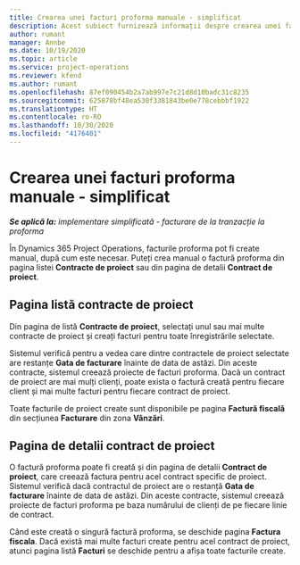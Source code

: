 ```yaml
---
title: Crearea unei facturi proforma manuale - simplificat
description: Acest subiect furnizează informații despre crearea unei facturi proforma manuale în Project Operations.
author: rumant
manager: Annbe
ms.date: 10/19/2020
ms.topic: article
ms.service: project-operations
ms.reviewer: kfend
ms.author: rumant
ms.openlocfilehash: 87ef090454b2a7ab997e7c21d8d10badc31c8235
ms.sourcegitcommit: 625878bf48ea530f3381843be0e778cebbbf1922
ms.translationtype: HT
ms.contentlocale: ro-RO
ms.lasthandoff: 10/30/2020
ms.locfileid: "4176401"
---
```

# <a name="create-a-manual-proforma-invoice---lite"></a>Crearea unei facturi proforma manuale - simplificat

_**Se aplică la:** implementare simplificată - facturare de la tranzacție la proforma_

În Dynamics 365 Project Operations, facturile proforma pot fi create manual, după cum este necesar. Puteți crea manual o factură proforma din pagina listei **Contracte de proiect** sau din pagina de detalii **Contract de proiect**.

##  <a name="project-contracts-list-page"></a>Pagina listă contracte de proiect

Din pagina de listă **Contracte de proiect**, selectați unul sau mai multe contracte de proiect și creați facturi pentru toate înregistrările selectate.

Sistemul verifică pentru a vedea care dintre contractele de proiect selectate are restanțe **Gata de facturare** înainte de data de astăzi. Din aceste contracte, sistemul creează proiecte de facturi proforma. Dacă un contract de proiect are mai mulți clienți, poate exista o factură creată pentru fiecare client și mai multe facturi pentru fiecare contract de proiect.

Toate facturile de proiect create sunt disponibile pe pagina **Factură fiscală** din secțiunea **Facturare** din zona **Vânzări**.

## <a name="project-contract-details-page"></a>Pagina de detalii contract de proiect

O factură proforma poate fi creată și din pagina de detalii **Contract de proiect**, care creează factura pentru acel contract specific de proiect. Sistemul verifică dacă contractul de proiect are o restanță **Gata de facturare** înainte de data de astăzi. Din aceste contracte, sistemul creează proiecte de facturi proforma pe baza numărului de clienți de pe fiecare linie de contract.

Când este creată o singură factură proforma, se deschide pagina **Factura fiscala**. Dacă există mai multe facturi create pentru acel contract de proiect, atunci pagina listă **Facturi** se deschide pentru a afișa toate facturile create.
